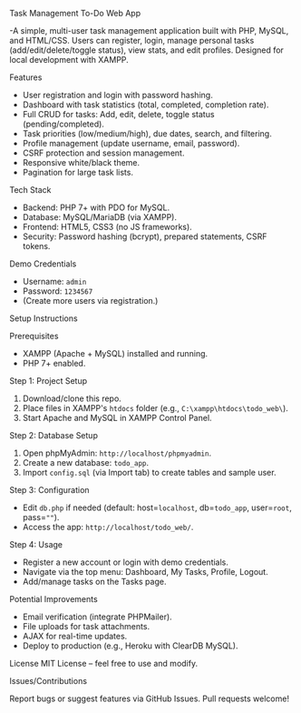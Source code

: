  Task Management To-Do Web App

-A simple, multi-user task management application built with PHP, MySQL, and HTML/CSS. Users can register, login, manage personal tasks (add/edit/delete/toggle status), view stats, and edit profiles. Designed for local development with XAMPP.

 Features
- User registration and login with password hashing.
- Dashboard with task statistics (total, completed, completion rate).
- Full CRUD for tasks: Add, edit, delete, toggle status (pending/completed).
- Task priorities (low/medium/high), due dates, search, and filtering.
- Profile management (update username, email, password).
- CSRF protection and session management.
- Responsive white/black theme.
- Pagination for large task lists.

 Tech Stack
- Backend: PHP 7+ with PDO for MySQL.
- Database: MySQL/MariaDB (via XAMPP).
- Frontend: HTML5, CSS3 (no JS frameworks).
- Security: Password hashing (bcrypt), prepared statements, CSRF tokens.

 Demo Credentials
- Username: `admin`
- Password: `1234567`
- (Create more users via registration.)

 Setup Instructions

 Prerequisites
- XAMPP (Apache + MySQL) installed and running.
- PHP 7+ enabled.

Step 1: Project Setup
1. Download/clone this repo.
2. Place files in XAMPP's `htdocs` folder (e.g., `C:\xampp\htdocs\todo_web\`).
3. Start Apache and MySQL in XAMPP Control Panel.

Step 2: Database Setup
1. Open phpMyAdmin: `http://localhost/phpmyadmin`.
2. Create a new database: `todo_app`.
3. Import `config.sql` (via Import tab) to create tables and sample user.

 Step 3: Configuration
- Edit `db.php` if needed (default: host=`localhost`, db=`todo_app`, user=`root`, pass=`""`).
- Access the app: `http://localhost/todo_web/`.

Step 4: Usage
- Register a new account or login with demo credentials.
- Navigate via the top menu: Dashboard, My Tasks, Profile, Logout.
- Add/manage tasks on the Tasks page.

 Potential Improvements
- Email verification (integrate PHPMailer).
- File uploads for task attachments.
- AJAX for real-time updates.
- Deploy to production (e.g., Heroku with ClearDB MySQL).

License
MIT License – feel free to use and modify.

Issues/Contributions

Report bugs or suggest features via GitHub Issues. Pull requests welcome!
